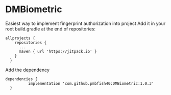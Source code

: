 # DMBiometric
Easiest way to implement fingerprint authorization into project
Add it in your root build.gradle at the end of repositories:


    allprojects {
        repositories {
          ...
          maven { url 'https://jitpack.io' }
        }
      }
    
Add the dependency

    dependencies {
              implementation 'com.github.pmbfish40:DMBiometric:1.0.3'
      }
